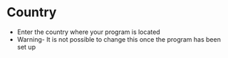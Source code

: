 # Country
- Enter the country where your program is located
- Warning- It is not possible to change this once the program has been set up